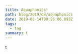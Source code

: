 ```yaml
---
title: Aquaphonics!
path: blog/2019/08/aquaphonics
date: 2019-08-14T09:26:06.093Z
tags:
  - tag
summary: t
---
```

t
